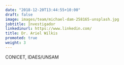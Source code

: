 ```yaml
---
date: "2018-12-20T13:44:55+10:00"
draft: false
image: images/team/michael-dam-258165-unsplash.jpg
jobtitle: Investigador
linkedinurl: https://www.linkedin.com/
title: Dr. Ariel Wilkis
promoted: true
weight: 3
---
```


CONICET, IDAES/UNSAM